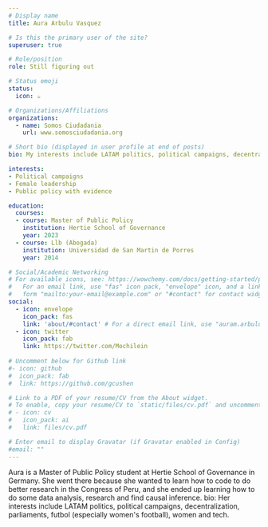 ```yaml
---
# Display name
title: Aura Arbulu Vasquez

# Is this the primary user of the site?
superuser: true

# Role/position
role: Still figuring out

# Status emoji
status:
  icon: ☕️

# Organizations/Affiliations
organizations:
  - name: Somos Ciudadania
    url: www.somosciudadania.org

# Short bio (displayed in user profile at end of posts)
bio: My interests include LATAM politics, political campaigns, decentralization, parliaments, women and tech.

interests:
- Political campaigns
- Female leadership
- Public policy with evidence

education:
  courses:
  - course: Master of Public Policy
    institution: Hertie School of Governance
    year: 2023
  - course: Llb (Abogada)
    institution: Universidad de San Martin de Porres
    year: 2014

# Social/Academic Networking
# For available icons, see: https://wowchemy.com/docs/getting-started/page-builder/#icons
#   For an email link, use "fas" icon pack, "envelope" icon, and a link in the
#   form "mailto:your-email@example.com" or "#contact" for contact widget.
social:
  - icon: envelope
    icon_pack: fas
    link: 'about/#contact' # For a direct email link, use "auram.arbulu@gmail.com".
  - icon: twitter
    icon_pack: fab
    link: https://twitter.com/Mochilein
  
# Uncomment below for Github link
#- icon: github
#  icon_pack: fab
#  link: https://github.com/gcushen

# Link to a PDF of your resume/CV from the About widget.
# To enable, copy your resume/CV to `static/files/cv.pdf` and uncomment the lines below.
# - icon: cv
#   icon_pack: ai
#   link: files/cv.pdf

# Enter email to display Gravatar (if Gravatar enabled in Config)
#email: ""
---
```


Aura is a Master of Public Policy student at Hertie School of Governance in Germany. She went there because she wanted to learn how to code to do better research in the Congress of Peru, and she ended up learning how to do some data analysis, research and find causal inference. bio: Her interests include LATAM politics, political campaigns, decentralization, parliaments, futbol (especially women's football), women and tech.